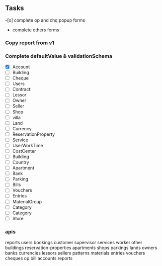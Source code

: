 ## Tasks
-[o] complete op and chq popup forms
- complete others forms

### Copy report from v1


### Complete defaultValue & validationSchema
- [X] Account
- [ ] Building
- [ ] Cheque
- [ ] Users
- [ ] Contract
- [ ] Lessor
- [ ] Owner
- [ ] Seller
- [ ] Shop
- [ ] villa
- [ ] Land
- [ ] Currency
- [ ] ReservationProperty
- [ ] Service
- [ ] UserWorkTime
- [ ] CostCenter
- [ ] Building
- [ ] Country
- [ ] Apartment
- [ ] Bank
- [ ] Parking
- [ ] Bills
- [ ] Vouchers
- [ ] Entries
- [ ] MaterialGroup
- [ ] Category
- [ ] Category
- [ ] Store

### apis
reports
users
bookings
customer
supervisor
services
worker
other
buildings
reservation-properties
apartments
shops
parkings
lands
owners
banks
currencies
lessors
sellers
patterns
materials
entries
vouchers
cheques
op
bill
accounts
reports